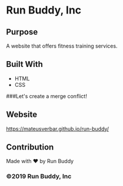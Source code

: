 # Run Buddy, Inc

## Purpose
A website that offers fitness training services. 

## Built With
* HTML
* CSS

###Let's create a merge conflict!

## Website
https://mateusverbar.github.io/run-buddy/

## Contribution
Made with ❤️ by Run Buddy

### ©️2019 Run Buddy, Inc 
